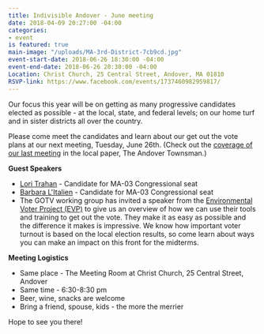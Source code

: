 ```yaml
---
title: Indivisible Andover - June meeting
date: 2018-04-09 20:27:00 -04:00
categories:
- event
is featured: true
main-image: "/uploads/MA-3rd-District-7cb9cd.jpg"
event-start-date: 2018-06-26 18:30:00 -04:00
event-end-date: 2018-06-26 20:30:00 -04:00
Location: Christ Church, 25 Central Street, Andover, MA 01810
RSVP-link: https://www.facebook.com/events/1737460982959817/
---
```


Our focus this year will be on getting as many progressive candidates elected as possible - at the local, state, and federal levels; on our home turf and in sister districts all over the country.

Please come meet the candidates and learn about our get out the vote plans at our next meeting, Tuesday, June 26th. (Check out the [coverage of our last meeting](https://bit.ly/2tbZ93J) in the local paper, The Andover Townsman.)

**Guest Speakers**
* [Lori Trahan](https://loritrahan.com/) - Candidate for MA-03 Congressional seat
* [Barbara L'Italien](http://teambarbara.com/) - Candidate for MA-03 Congressional seat
* The GOTV working group has invited a speaker from the [Environmental Voter Project (EVP)](https://www.environmentalvoter.org/our-mission) to give us an overview of how we can use their tools and training to get out the vote. They make it as easy as possible and the difference it makes is impressive. We know how important voter turnout is based on the local election results, so come learn about ways you can make an impact on this front for the midterms.

**Meeting Logistics**
* Same place - The Meeting Room at Christ Church, 25 Central Street, Andover
* Same time - 6:30-8:30 pm
* Beer, wine, snacks are welcome 
* Bring a friend, spouse, kids - the more the merrier

Hope to see you there!